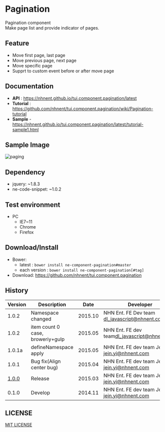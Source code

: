 Pagination
===============
Pagination component<br>
Make page list and provide indicator of pages.

## Feature
* Move first page, last page
* Move previous page, next page 
* Move specific page
* Supprt to custom event before or after move page

## Documentation
* **API** : https://nhnent.github.io/tui.component.pagination/latest
* **Tutorial** : https://github.com/nhnent/tui.component.pagination/wiki/Pagination-tutorial
* **Sample** - https://nhnent.github.io/tui.component.pagination/latest/tutorial-sample1.html


## Sample Image
![paging](https://cloud.githubusercontent.com/assets/11814228/8349426/9449564a-1b57-11e5-96fa-0a067b8e718c.png)

## Dependency
* jquery: ~1.8.3
* ne-code-snippet: ~1.0.2

## Test environment
* PC
	* IE7~11
	* Chrome
	* Firefox


## Download/Install
* Bower:
   * latest : `bower install ne-component-pagination#master`
   * each version : `bower install ne-component-pagination[#tag]`
* Download: https://github.com/nhnent/tui.component.pagination

## History
| Version | Description | Date | Developer |
| ---- | ---- | ---- | ---- |
| 1.0.2 | Namespace changed | 2015.10 | NHN Ent. FE Dev team <dl_javascript@nhnent.com> | 
| 1.0.2 | item count 0 case, broweriy+gulp | 2015.05 | NHN Ent. FE dev team<dl_javascript@nhnent.com> |
| 1.0.1a | defineNamespace apply | 2015.05 | NHN Ent. FE dev team Jein Yi <jein.yi@nhnent.com> |
| 1.0.1 | Bug fix(Align center bug) | 2015.04 | NHN Ent. FE dev team Jein Yi <jein.yi@nhnent.com> |
| <a href="https://github.nhnent.com/pages/tui.component.pagination/1.0.0">1.0.0</a> | Release | 2015.03 | NHN Ent. FE dev team Jein Yi <jein.yi@nhnent.com> |
| 0.1.0 | Develop | 2014.11 | NHN Ent. FE dev team Jein Yi <jein.yi@nhnent.com> |


## LICENSE
[MIT LICENSE](LICENSE)
